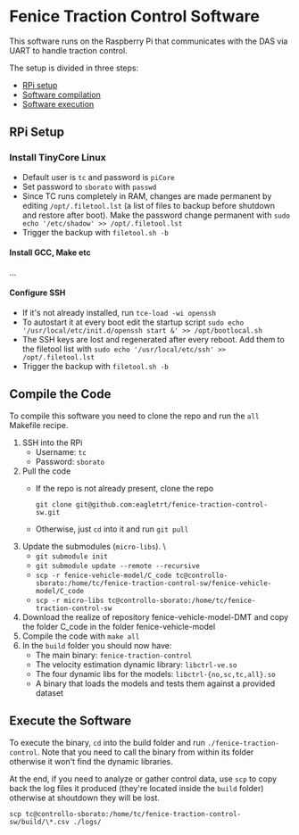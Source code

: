 # Fenice Traction Control Software

This software runs on the Raspberry Pi that communicates with the DAS via UART to handle traction control.

The setup is divided in three steps:

- [RPi setup](#rpi-setup)
- [Software compilation](#compile-the-code)
- [Software execution](#execute-the-software)

## RPi Setup

### Install TinyCore Linux

- Default user is `tc` and password is `piCore`
- Set password to `sborato` with `passwd`
- Since TC runs completely in RAM, changes are made permanent by editing `/opt/.filetool.lst` (a list of files to backup before shutdown and restore after boot). Make the password change permanent with `sudo echo '/etc/shadow' >> /opt/.filetool.lst`
- Trigger the backup with `filetool.sh -b`

#### Install GCC, Make etc

...

#### Configure SSH

- If it's not already installed, run `tce-load -wi openssh`
- To autostart it at every boot edit the startup script `sudo echo '/usr/local/etc/init.d/openssh start &' >> /opt/bootlocal.sh`
- The SSH keys are lost and regenerated after every reboot. Add them to the filetool list with `sudo echo '/usr/local/etc/ssh' >> /opt/.filetool.lst`
- Trigger the backup with `filetool.sh -b`

## Compile the Code

To compile this software you need to clone the repo and run the `all` Makefile recipe.

1. SSH into the RPi
    - Username: `tc`
    - Password: `sborato`
2. Pull the code
    - If the repo is not already present, clone the repo

        ```
        git clone git@github.com:eagletrt/fenice-traction-control-sw.git
        ```

    - Otherwise, just `cd` into it and run `git pull`
3. Update the submodules (`micro-libs`). \
    - `git submodule init`
    - `git submodule update --remote --recursive`
    - `scp -r fenice-vehicle-model/C_code tc@controllo-sborato:/home/tc/fenice-traction-control-sw/fenice-vehicle-model/C_code`
    - `scp -r micro-libs tc@controllo-sborato:/home/tc/fenice-traction-control-sw`
4. Download the realize of repository fenice-vehicle-model-DMT and copy the folder C_code in the folder fenice-vehicle-model
5. Compile the code with `make all`
6. In the `build` folder you should now have:
    - The main binary: `fenice-traction-control`
    - The velocity estimation dynamic library: `libctrl-ve.so`
    - The four dynamic libs for the models: `libctrl-{no,sc,tc,all}.so`
    - A binary that loads the models and tests them against a provided dataset

## Execute the Software

To execute the binary, `cd` into the build folder and run `./fenice-traction-control`. Note that you need to call the binary from within its folder otherwise it won't find the dynamic libraries.

At the end, if you need to analyze or gather control data, use `scp` to copy back the log files it produced (they're located inside the `build` folder) otherwise at shoutdown they will be lost.

```shell
scp tc@controllo-sborato:/home/tc/fenice-traction-control-sw/build/\*.csv ./logs/
```
